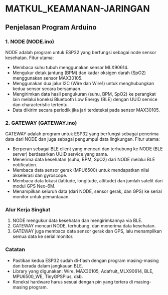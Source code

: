 # MATKUL_KEAMANAN-JARINGAN

## Penjelasan Program Arduino

### 1. NODE (NODE.ino)
NODE adalah program untuk ESP32 yang berfungsi sebagai node sensor kesehatan. Fitur utama:
- Membaca suhu tubuh menggunakan sensor MLX90614.
- Mengukur detak jantung (BPM) dan kadar oksigen darah (SpO2) menggunakan sensor MAX30105.
- Menggunakan dua jalur I2C (Wire dan Wire1) untuk menghubungkan kedua sensor secara bersamaan.
- Mengirimkan data hasil pengukuran (suhu, BPM, SpO2) ke perangkat lain melalui koneksi Bluetooth Low Energy (BLE) dengan UUID service dan characteristic tertentu.
- Data dikirim secara periodik jika jari terdeteksi pada sensor MAX30105.

### 2. GATEWAY (GATEWAY.ino)
GATEWAY adalah program untuk ESP32 yang berfungsi sebagai penerima data dari NODE dan juga sebagai pengumpul data lingkungan. Fitur utama:
- Berperan sebagai BLE client yang mencari dan terhubung ke NODE (BLE server) berdasarkan UUID service yang sama.
- Menerima data kesehatan (suhu, BPM, SpO2) dari NODE melalui BLE notification.
- Membaca data sensor gerak (MPU6500) untuk mendapatkan nilai akselerasi dan gyroscope.
- Membaca data lokasi (latitude, longitude, altitude) dan jumlah satelit dari modul GPS Neo-6M.
- Menampilkan seluruh data (dari NODE, sensor gerak, dan GPS) ke serial monitor untuk pemantauan.

### Alur Kerja Singkat
1. NODE mengukur data kesehatan dan mengirimkannya via BLE.
2. GATEWAY mencari NODE, terhubung, dan menerima data kesehatan.
3. GATEWAY juga membaca data sensor gerak dan GPS, lalu menampilkan semua data ke serial monitor.

### Catatan
- Pastikan kedua ESP32 sudah di-flash dengan program masing-masing dan berada dalam jangkauan BLE.
- Library yang digunakan: Wire, MAX30105, Adafruit_MLX90614, BLE, MPU6500_WE, TinyGPSPlus, dsb.
- Koneksi hardware harus sesuai dengan pin yang tertera di masing-masing program.

